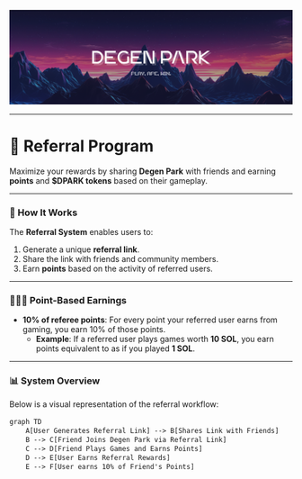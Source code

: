 ![](/dptwitter.png)

---


# 🔗 Referral Program

Maximize your rewards by sharing **Degen Park** with friends and earning **points** and **$DPARK tokens** based on their gameplay.

---

### 🎯 How It Works

The **Referral System** enables users to:
1. Generate a unique **referral link**.
2. Share the link with friends and community members.
3. Earn **points** based on the activity of referred users.

---

### 🧑‍🤝‍🧑 Point-Based Earnings

- **10% of referee points**:
  For every point your referred user earns from gaming, you earn 10% of those points.
  - **Example**: If a referred user plays games worth **10 SOL**, you earn points equivalent to as if you played **1 SOL**.


---

### 📊 System Overview

Below is a visual representation of the referral workflow:

```mermaid
graph TD
    A[User Generates Referral Link] --> B[Shares Link with Friends]
    B --> C[Friend Joins Degen Park via Referral Link]
    C --> D[Friend Plays Games and Earns Points]
    D --> E[User Earns Referral Rewards]
    E --> F[User earns 10% of Friend's Points]
  
